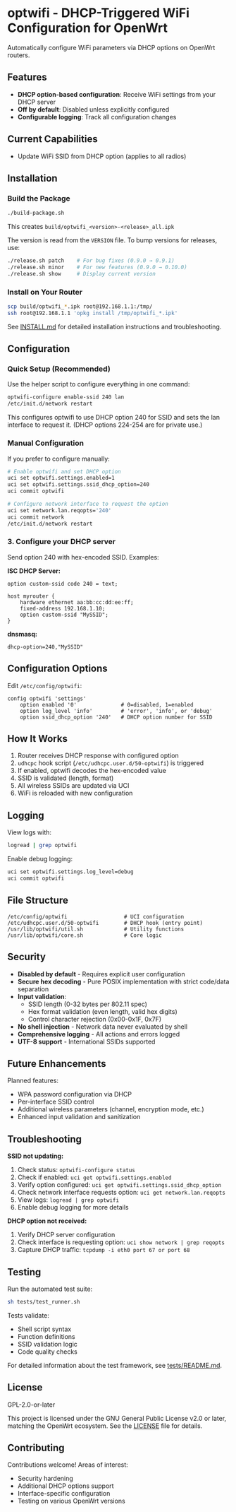 # optwifi - DHCP-Triggered WiFi Configuration for OpenWrt

Automatically configure WiFi parameters via DHCP options on OpenWrt routers.

## Features

- **DHCP option-based configuration**: Receive WiFi settings from your DHCP server
- **Off by default**: Disabled unless explicitly configured
- **Configurable logging**: Track all configuration changes

## Current Capabilities

- Update WiFi SSID from DHCP option (applies to all radios)

## Installation

### Build the Package

```bash
./build-package.sh
```

This creates `build/optwifi_<version>-<release>_all.ipk`

The version is read from the `VERSION` file. To bump versions for releases, use:
```bash
./release.sh patch    # For bug fixes (0.9.0 → 0.9.1)
./release.sh minor    # For new features (0.9.0 → 0.10.0)
./release.sh show     # Display current version
```

### Install on Your Router

```bash
scp build/optwifi_*.ipk root@192.168.1.1:/tmp/
ssh root@192.168.1.1 'opkg install /tmp/optwifi_*.ipk'
```

See [INSTALL.md](INSTALL.md) for detailed installation instructions and troubleshooting.

## Configuration

### Quick Setup (Recommended)

Use the helper script to configure everything in one command:

```bash
optwifi-configure enable-ssid 240 lan
/etc/init.d/network restart
```

This configures optwifi to use DHCP option 240 for SSID and sets the lan interface to request it. (DHCP options 224-254 are for private use.)

### Manual Configuration

If you prefer to configure manually:

```bash
# Enable optwifi and set DHCP option
uci set optwifi.settings.enabled=1
uci set optwifi.settings.ssid_dhcp_option=240
uci commit optwifi

# Configure network interface to request the option
uci set network.lan.reqopts='240'
uci commit network
/etc/init.d/network restart
```

### 3. Configure your DHCP server

Send option 240 with hex-encoded SSID. Examples:

**ISC DHCP Server:**
```
option custom-ssid code 240 = text;

host myrouter {
    hardware ethernet aa:bb:cc:dd:ee:ff;
    fixed-address 192.168.1.10;
    option custom-ssid "MySSID";
}
```

**dnsmasq:**
```
dhcp-option=240,"MySSID"
```

## Configuration Options

Edit `/etc/config/optwifi`:

```
config optwifi 'settings'
    option enabled '0'              # 0=disabled, 1=enabled
    option log_level 'info'         # 'error', 'info', or 'debug'
    option ssid_dhcp_option '240'   # DHCP option number for SSID
```

## How It Works

1. Router receives DHCP response with configured option
2. `udhcpc` hook script (`/etc/udhcpc.user.d/50-optwifi`) is triggered
3. If enabled, optwifi decodes the hex-encoded value
4. SSID is validated (length, format)
5. All wireless SSIDs are updated via UCI
6. WiFi is reloaded with new configuration

## Logging

View logs with:
```bash
logread | grep optwifi
```

Enable debug logging:
```bash
uci set optwifi.settings.log_level=debug
uci commit optwifi
```

## File Structure

```
/etc/config/optwifi                  # UCI configuration
/etc/udhcpc.user.d/50-optwifi        # DHCP hook (entry point)
/usr/lib/optwifi/util.sh             # Utility functions
/usr/lib/optwifi/core.sh             # Core logic
```

## Security

- **Disabled by default** - Requires explicit user configuration
- **Secure hex decoding** - Pure POSIX implementation with strict code/data separation
- **Input validation**:
  - SSID length (0-32 bytes per 802.11 spec)
  - Hex format validation (even length, valid hex digits)
  - Control character rejection (0x00-0x1F, 0x7F)
- **No shell injection** - Network data never evaluated by shell
- **Comprehensive logging** - All actions and errors logged
- **UTF-8 support** - International SSIDs supported

## Future Enhancements

Planned features:
- WPA password configuration via DHCP
- Per-interface SSID control
- Additional wireless parameters (channel, encryption mode, etc.)
- Enhanced input validation and sanitization

## Troubleshooting

**SSID not updating:**
1. Check status: `optwifi-configure status`
2. Check if enabled: `uci get optwifi.settings.enabled`
3. Verify option configured: `uci get optwifi.settings.ssid_dhcp_option`
4. Check network interface requests option: `uci get network.lan.reqopts`
5. View logs: `logread | grep optwifi`
6. Enable debug logging for more details

**DHCP option not received:**
1. Verify DHCP server configuration
2. Check interface is requesting option: `uci show network | grep reqopts`
3. Capture DHCP traffic: `tcpdump -i eth0 port 67 or port 68`

## Testing

Run the automated test suite:
```bash
sh tests/test_runner.sh
```

Tests validate:
- Shell script syntax
- Function definitions
- SSID validation logic
- Code quality checks

For detailed information about the test framework, see [tests/README.md](tests/README.md).

## License

GPL-2.0-or-later

This project is licensed under the GNU General Public License v2.0 or later, matching the OpenWrt ecosystem. See the [LICENSE](LICENSE) file for details.

## Contributing

Contributions welcome! Areas of interest:
- Security hardening
- Additional DHCP options support
- Interface-specific configuration
- Testing on various OpenWrt versions
